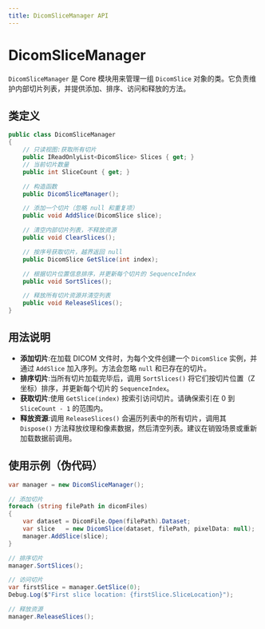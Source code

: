 ```yaml
---
title: DicomSliceManager API
---
```


# DicomSliceManager

`DicomSliceManager` 是 Core 模块用来管理一组 `DicomSlice` 对象的类。它负责维护内部切片列表，并提供添加、排序、访问和释放的方法。

## 类定义

```csharp
public class DicomSliceManager
{
    // 只读视图:获取所有切片
    public IReadOnlyList<DicomSlice> Slices { get; }
    // 当前切片数量
    public int SliceCount { get; }

    // 构造函数
    public DicomSliceManager();

    // 添加一个切片（忽略 null 和重复项）
    public void AddSlice(DicomSlice slice);

    // 清空内部切片列表，不释放资源
    public void ClearSlices();

    // 按序号获取切片，越界返回 null
    public DicomSlice GetSlice(int index);

    // 根据切片位置信息排序，并更新每个切片的 SequenceIndex
    public void SortSlices();

    // 释放所有切片资源并清空列表
    public void ReleaseSlices();
}
```

## 用法说明

- **添加切片**:在加载 DICOM 文件时，为每个文件创建一个 `DicomSlice` 实例，并通过 `AddSlice` 加入序列。方法会忽略 `null` 和已存在的切片。
- **排序切片**:当所有切片加载完毕后，调用 `SortSlices()` 将它们按切片位置（Z 坐标）排序，并更新每个切片的 `SequenceIndex`。
- **获取切片**:使用 `GetSlice(index)` 按索引访问切片。请确保索引在 0 到 `SliceCount - 1` 的范围内。
- **释放资源**:调用 `ReleaseSlices()` 会遍历列表中的所有切片，调用其 `Dispose()` 方法释放纹理和像素数据，然后清空列表。建议在销毁场景或重新加载数据前调用。

## 使用示例（伪代码）

```csharp
var manager = new DicomSliceManager();

// 添加切片
foreach (string filePath in dicomFiles)
{
    var dataset = DicomFile.Open(filePath).Dataset;
    var slice   = new DicomSlice(dataset, filePath, pixelData: null);
    manager.AddSlice(slice);
}

// 排序切片
manager.SortSlices();

// 访问切片
var firstSlice = manager.GetSlice(0);
Debug.Log($"First slice location: {firstSlice.SliceLocation}");

// 释放资源
manager.ReleaseSlices();
```
